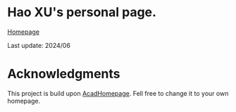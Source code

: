 # Hao XU's personal page.

[Homepage](https://hxwork.github.io/)

Last update: 2024/06

# Acknowledgments

This project is build upon [AcadHomepage](https://github.com/RayeRen/acad-homepage.github.io). Fell free to change it to your own homepage.
